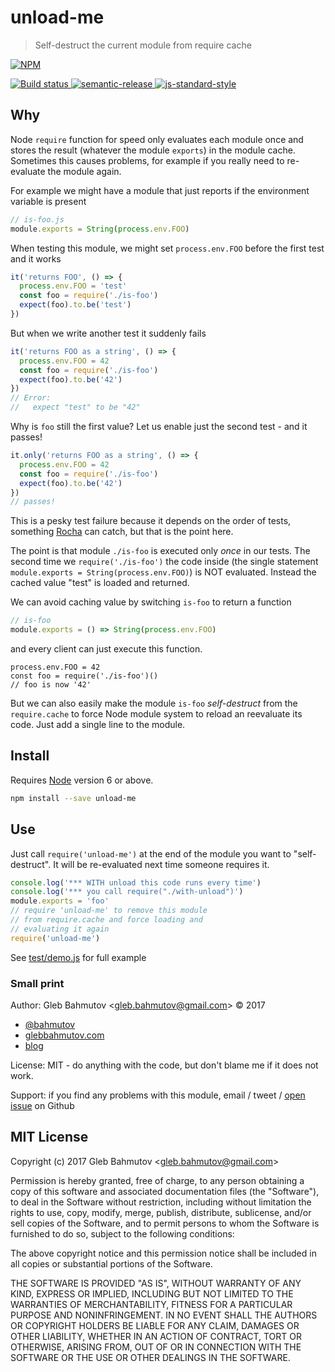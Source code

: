 # unload-me

> Self-destruct the current module from require cache

[![NPM][npm-icon] ][npm-url]

[![Build status][ci-image] ][ci-url]
[![semantic-release][semantic-image] ][semantic-url]
[![js-standard-style][standard-image]][standard-url]

## Why

Node `require` function for speed only evaluates each module once and stores
the result (whatever the module `exports`) in the module cache. Sometimes this
causes problems, for example if you really need to re-evaluate the module again.

For example we might have a module that just reports if the environment variable
is present

```js
// is-foo.js
module.exports = String(process.env.FOO)
```

When testing this module, we might set `process.env.FOO` before the first test and it works

```js
it('returns FOO', () => {
  process.env.FOO = 'test'
  const foo = require('./is-foo')
  expect(foo).to.be('test')
})
```

But when we write another test it suddenly fails

```js
it('returns FOO as a string', () => {
  process.env.FOO = 42
  const foo = require('./is-foo')
  expect(foo).to.be('42')
})
// Error:
//   expect "test" to be "42"
```

Why is `foo` still the first value? Let us enable just the second test - and it passes!

```js
it.only('returns FOO as a string', () => {
  process.env.FOO = 42
  const foo = require('./is-foo')
  expect(foo).to.be('42')
})
// passes!
```

This is a pesky test failure because it depends on the order of tests, something 
[Rocha](https://github.com/bahmutov/rocha) can catch, but that is the point here.

The point is that module `./is-foo` is executed only *once* in our tests. The second
time we `require('./is-foo')` the code inside (the single statement 
`module.exports = String(process.env.FOO)`) is NOT evaluated. Instead the cached value
"test" is loaded and returned.

We can avoid caching value by switching `is-foo` to return a function

```js
// is-foo
module.exports = () => String(process.env.FOO)
```

and every client can just execute this function.

```
process.env.FOO = 42
const foo = require('./is-foo')()
// foo is now '42'
```

But we can also easily make the module `is-foo` *self-destruct* from the `require.cache`
to force Node module system to reload an reevaluate its code. Just add a single line to
the module.



## Install

Requires [Node](https://nodejs.org/en/) version 6 or above.

```sh
npm install --save unload-me
```

## Use

Just call `require('unload-me')` at the end of the module you want to "self-destruct".
It will be re-evaluated next time someone requires it. 

```js
console.log('*** WITH unload this code runs every time')
console.log('*** you call require("./with-unload")')
module.exports = 'foo'
// require 'unload-me' to remove this module
// from require.cache and force loading and
// evaluating it again
require('unload-me')
```

See [test/demo.js](test/demo.js) for full example

### Small print

Author: Gleb Bahmutov &lt;gleb.bahmutov@gmail.com&gt; &copy; 2017

* [@bahmutov](https://twitter.com/bahmutov)
* [glebbahmutov.com](https://glebbahmutov.com)
* [blog](https://glebbahmutov.com/blog)

License: MIT - do anything with the code, but don't blame me if it does not work.

Support: if you find any problems with this module, email / tweet /
[open issue](https://github.com/bahmutov/unload-me/issues) on Github

## MIT License

Copyright (c) 2017 Gleb Bahmutov &lt;gleb.bahmutov@gmail.com&gt;

Permission is hereby granted, free of charge, to any person
obtaining a copy of this software and associated documentation
files (the "Software"), to deal in the Software without
restriction, including without limitation the rights to use,
copy, modify, merge, publish, distribute, sublicense, and/or sell
copies of the Software, and to permit persons to whom the
Software is furnished to do so, subject to the following
conditions:

The above copyright notice and this permission notice shall be
included in all copies or substantial portions of the Software.

THE SOFTWARE IS PROVIDED "AS IS", WITHOUT WARRANTY OF ANY KIND,
EXPRESS OR IMPLIED, INCLUDING BUT NOT LIMITED TO THE WARRANTIES
OF MERCHANTABILITY, FITNESS FOR A PARTICULAR PURPOSE AND
NONINFRINGEMENT. IN NO EVENT SHALL THE AUTHORS OR COPYRIGHT
HOLDERS BE LIABLE FOR ANY CLAIM, DAMAGES OR OTHER LIABILITY,
WHETHER IN AN ACTION OF CONTRACT, TORT OR OTHERWISE, ARISING
FROM, OUT OF OR IN CONNECTION WITH THE SOFTWARE OR THE USE OR
OTHER DEALINGS IN THE SOFTWARE.

[npm-icon]: https://nodei.co/npm/unload-me.svg?downloads=true
[npm-url]: https://npmjs.org/package/unload-me
[ci-image]: https://travis-ci.org/bahmutov/unload-me.svg?branch=master
[ci-url]: https://travis-ci.org/bahmutov/unload-me
[semantic-image]: https://img.shields.io/badge/%20%20%F0%9F%93%A6%F0%9F%9A%80-semantic--release-e10079.svg
[semantic-url]: https://github.com/semantic-release/semantic-release
[standard-image]: https://img.shields.io/badge/code%20style-standard-brightgreen.svg
[standard-url]: http://standardjs.com/
